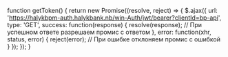 function getToken() {
    return new Promise((resolve, reject) => {
        $.ajax({
            url: 'https://halykbpm-auth.halykbank.nb/win-Auth/jwt/bearer?clientId=bp-api',
            type: 'GET',
            success: function(response) {
                resolve(response); // При успешном ответе разрешаем промис с ответом
            },
            error: function(xhr, status, error) {
                reject(error); // При ошибке отклоняем промис с ошибкой
            }
        });
    });
}
